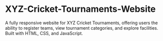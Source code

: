 # XYZ-Cricket-Tournaments-Website
A fully responsive website for XYZ Cricket Tournaments, offering users the ability to register teams, view tournament categories, and explore facilities. Built with HTML, CSS, and JavaScript.
